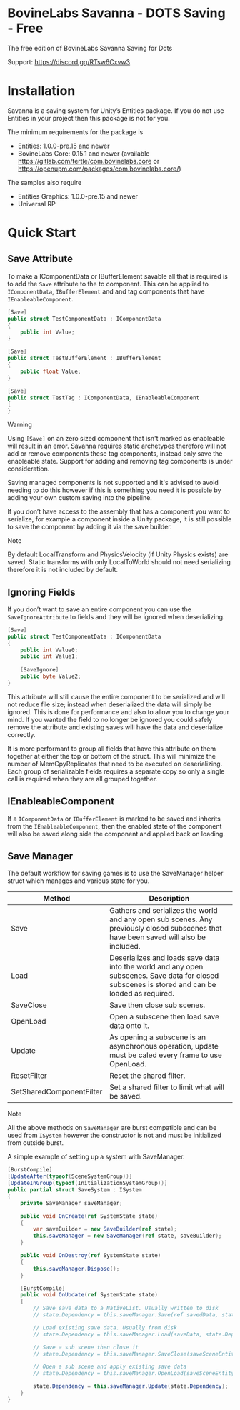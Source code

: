 # BovineLabs Savanna - DOTS Saving - Free
The free edition of BovineLabs Savanna Saving for Dots

Support: https://discord.gg/RTsw6Cxvw3

# Installation
Savanna is a saving system for Unity’s Entities package. If you do not use Entities in your project then this package is not for you.

The minimum requirements for the package is
- Entities: 1.0.0-pre.15 and newer
- BovineLabs Core: 0.15.1 and newer (available https://gitlab.com/tertle/com.bovinelabs.core or https://openupm.com/packages/com.bovinelabs.core/)

The samples also require
- Entities Graphics: 1.0.0-pre.15 and newer
- Universal RP

# Quick Start
## Save Attribute
To make a IComponentData or IBufferElement savable all that is required is to add the `Save` attribute to the to component. This can be applied to `IComponentData`, `IBufferElement` and and tag components that have `IEnableableComponent`. 

```cs
[Save]
public struct TestComponentData : IComponentData
{    
    public int Value;
}
```

```cs
[Save]
public struct TestBufferElement : IBufferElement
{    
    public float Value;
}
```

```cs
[Save]
public struct TestTag : IComponentData, IEnableableComponent
{    
}
```

> [!WARNING]
> Using `[Save]` on an zero sized component that isn't marked as enableable will result in an error. Savanna requires static archetypes therefore will not add or remove components these tag components, instead only save the enableable state. Support for adding and removing tag components is under consideration.

Saving managed components is not supported and it's advised to avoid needing to do this however if this is something you need it is possible by adding your own custom saving into the pipeline.

If you don’t have access to the assembly that has a component you want to serialize, for example a component inside a Unity package, it is still possible to save the component by adding it via the save builder.

> [!NOTE]
> By default LocalTransform and PhysicsVelocity (if Unity Physics exists) are saved. Static transforms with only LocalToWorld should not need serializing therefore it is not included by default.

## Ignoring Fields
If you don’t want to save an entire component you can use the `SaveIgnoreAttribute` to fields and they will be ignored when deserializing.

``` cs
[Save]
public struct TestComponentData : IComponentData
{    
    public int Value0;
    public int Value1;
    
    [SaveIgnore] 
    public byte Value2;
}
```

This attribute will still cause the entire component to be serialized and will not reduce file size; instead when deserialized the data will simply be ignored. This is done for performance and also to allow you to change your mind. If you wanted the field to no longer be ignored you could safely remove the attribute and existing saves will have the data and deserialize correctly.

It is more performant to group all fields that have this attribute on them together at either the top or bottom of the struct. This will minimize the number of MemCpyReplicates that need to be executed on deserializing. Each group of serializable fields requires a separate copy so only a single call is required when they are all grouped together. 

## IEnableableComponent
If a `IComponentData` or `IBufferElement` is marked to be saved and inherits from the `IEnableableComponent`, then the enabled state of the component will also be saved along side the component and applied back on loading.

## Save Manager
The default workflow for saving games is to use the SaveManager helper struct which manages and various state for you.

| Method | Description |
| --- | ----------- |
| Save | Gathers and serializes the world and any open sub scenes. Any previously closed subscenes that have been saved will also be included. |
| Load | Deserializes and loads save data into the world and any open subscenes. Save data for closed subscenes is stored and can be loaded as required. |
| SaveClose | Save then close sub scenes. |
| OpenLoad | Open a subscene then load save data onto it. |
| Update | As opening a subscene is an asynchronous operation, update must be caled every frame to use OpenLoad. |
| ResetFilter | Reset the shared filter. |
| SetSharedComponentFilter | Set a shared filter to limit what will be saved. |

> [!NOTE] 
> All the above methods on `SaveManager` are burst compatible and can be used from `ISystem` however the constructor is not and must be initialized from outside burst.

A simple example of setting up a system with SaveManager.
```cs
[BurstCompile]
[UpdateAfter(typeof(SceneSystemGroup))]
[UpdateInGroup(typeof(InitializationSystemGroup))]
public partial struct SaveSystem : ISystem
{
    private SaveManager saveManager;

    public void OnCreate(ref SystemState state)
    {
        var saveBuilder = new SaveBuilder(ref state);
        this.saveManager = new SaveManager(ref state, saveBuilder);
    }

    public void OnDestroy(ref SystemState state)
    {
        this.saveManager.Dispose();
    }

    [BurstCompile]
    public void OnUpdate(ref SystemState state)
    {
        // Save save data to a NativeList. Usually written to disk
        // state.Dependency = this.saveManager.Save(ref savedData, state.Dependency);

        // Load existing save data. Usually from disk
        // state.Dependency = this.saveManager.Load(saveData, state.Dependency);

        // Save a sub scene then close it
        // state.Dependency = this.saveManager.SaveClose(saveSceneEntity, state.Dependency);

        // Open a sub scene and apply existing save data
        // state.Dependency = this.saveManager.OpenLoad(saveSceneEntity, state.Dependency);

        state.Dependency = this.saveManager.Update(state.Dependency);
    }
}
```
